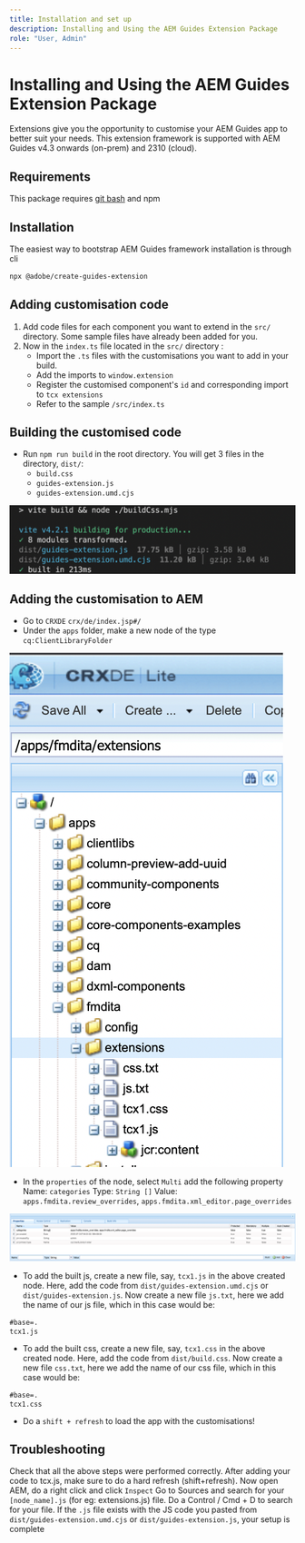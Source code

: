 ```yaml
---
title: Installation and set up 
description: Installing and Using the AEM Guides Extension Package
role: "User, Admin"
---
```


# Installing and Using the AEM Guides Extension Package

Extensions give you the opportunity to customise your AEM Guides app to better suit your needs. This extension framework is supported with AEM Guides v4.3 onwards (on-prem) and 2310 (cloud).

## Requirements

This package requires [git bash](https://github.com/git-guides/install-git) and npm

## Installation

The easiest way to bootstrap AEM Guides framework installation is through cli

```bash
npx @adobe/create-guides-extension
```

## Adding customisation code

1. Add code files for each component you want to extend in the `src/` directory. Some sample files have already been added for you.
2. Now in the `index.ts` file located in the `src/` directory :
    - Import the `.ts` files with the customisations you want to add in your build.
    - Add the imports to `window.extension`
    - Register the customised component's `id` and corresponding import to `tcx extensions`
    - Refer to the sample `/src/index.ts`

## Building the customised code

- Run `npm run build` in the root directory. You will get 3 files in the directory, `dist/`:
  - `build.css`
  - `guides-extension.js`
  - `guides-extension.umd.cjs`

![Build Output](./../imgs/build_output.png)

## Adding the customisation to AEM

- Go to `CRXDE` `crx/de/index.jsp#/`
- Under the `apps` folder, make a new node of the type `cq:ClientLibraryFolder`

![Folder structure](./../imgs/crxde_folder_structure.png)

- In the `properties` of the node, select `Multi` add the following property
    Name: `categories`
    Type: `String []`
    Value: `apps.fmdita.review_overrides`, `apps.fmdita.xml_editor.page_overrides`

![Folder properties](./../imgs/crxde_folder_properties.png)

- To add the built js, create a new file, say, `tcx1.js` in the above created node. Here, add the code from `dist/guides-extension.umd.cjs` or `dist/guides-extension.js`. Now create a new file `js.txt`, here we add the name of our js file, which in this case would be:

```t
#base=.
tcx1.js
```

- To add the built css, create a new file, say, `tcx1.css` in the above created node. Here, add the code from `dist/build.css`. Now create a new file `css.txt`, here we add the name of our css file, which in this case would be:

```t
#base=.
tcx1.css
```

- Do a `shift + refresh` to load the app with the customisations!

## Troubleshooting

Check that all the above steps were performed correctly.
After adding your code to tcx.js, make sure to do a hard refresh (shift+refresh).
Now open AEM, do a right click and click `Inspect`
Go to Sources and search for your `[node_name].js` (for eg: extensions.js) file. Do a Control / Cmd + D to search for your file. If the `.js` file exists with the JS code you pasted from `dist/guides-extension.umd.cjs` or `dist/guides-extension.js`, your setup is complete
